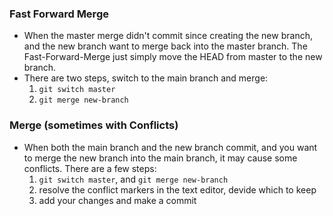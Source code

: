 ### Fast Forward Merge
- When the master merge didn't commit since creating the new branch, and the new branch want to merge back into the master branch. The Fast-Forward-Merge just simply move the HEAD from master to the new branch.
- There are two steps, switch to the main branch and merge:
    1. `git switch master`
    2. `git merge new-branch`


### Merge (sometimes with Conflicts)
- When both the main branch and the new branch commit, and you want to merge the new branch into the main branch, it may cause some conflicts. There are a few steps:
    1. `git switch master`, and `git merge new-branch`
    2. resolve the conflict markers in the text editor, devide which to keep
    3. add your changes and make a commit